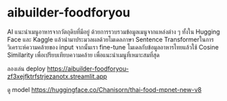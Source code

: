 # aibuilder-foodforyou

AI แนะนำเมนูอาหารจากวัตถุดิบที่มีอยู่ ด้วยการรวบรวมข้อมูลเมนูจากแหล่งต่าง ๆ ทั้งใน Hugging Face และ Kaggle แล้วนำมาประมวลผลด้วยโมเดลภาษา Sentence Transformerในการวิเคราะห์ความคล้ายของ input จากนั้นเรา fine-tune โมเดลกับข้อมูลอาหารไทยแล้วใช้ Cosine Similarity เพื่อเปรียบเทียบความคล้าย เพื่อแนะนำเมนูที่เหมาะสมที่สุด

ลองเล่น deploy https://aibuilder-foodforyou-zf3xejfktrfstrjezanotx.streamlit.app

ดู model https://huggingface.co/Chanisorn/thai-food-mpnet-new-v8
